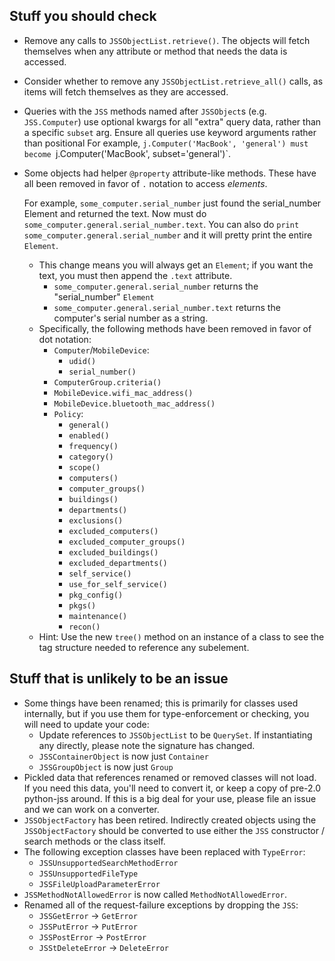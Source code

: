 ## Stuff you should check
- Remove any calls to `JSSObjectList.retrieve()`. The objects will fetch
  themselves when any attribute or method that needs the data is accessed.
- Consider whether to remove any `JSSObjectList.retrieve_all()` calls, as items
  will fetch themselves as they are accessed.
- Queries with the `JSS` methods named after `JSSObject`s (e.g. `JSS.Computer`)
  use optional kwargs for all "extra" query data, rather than a specific
  `subset` arg. Ensure all queries use keyword arguments rather than positional
  For example, `j.Computer('MacBook', 'general') must become
  `j.Computer('MacBook', subset='general')`.
- Some objects had helper `@property` attribute-like methods. These have all
  been removed in favor of `.` notation to access _elements_.
  
  For example, `some_computer.serial_number` just found the serial_number
  Element and returned the text. Now must do
  `some_computer.general.serial_number.text`. You can also do `print
  some_computer.general.serial_number` and it will pretty print the entire
  `Element`.
	- This change means you will always get an `Element`; if you want the text,
	  you must then append the `.text` attribute.
	  - `some_computer.general.serial_number` returns the "serial_number"
		`Element`
	  - `some_computer.general.serial_number.text` returns the computer's
		serial number as a string.
	- Specifically, the following methods have been removed in favor of dot
	  notation:
		- `Computer`/`MobileDevice`:
			- `udid()`
			- `serial_number()`
		- `ComputerGroup.criteria()`
		- `MobileDevice.wifi_mac_address()`
		- `MobileDevice.bluetooth_mac_address()`
		- `Policy`:
			- `general()`
			- `enabled()`
			- `frequency()`
			- `category()`
			- `scope()`
			- `computers()`
			- `computer_groups()`
			- `buildings()`
			- `departments()`
			- `exclusions()`
			- `excluded_computers()`
			- `excluded_computer_groups()`
			- `excluded_buildings()`
			- `excluded_departments()`
			- `self_service()`
			- `use_for_self_service()`
			- `pkg_config()`
			- `pkgs()`
			- `maintenance()`
			- `recon()`
	- Hint: Use the new `tree()` method on an instance of a class to see the
	  tag structure needed to reference any subelement.

## Stuff that is unlikely to be an issue
- Some things have been renamed; this is primarily for classes used internally,
  but if you use them for type-enforcement or checking, you will need to update
  your code:
	- Update references to `JSSObjectList` to be `QuerySet`. If instantiating
	  any directly, please note the signature has changed.
	- `JSSContainerObject` is now just `Container`
	- `JSSGroupObject` is now just `Group`
- Pickled data that references renamed or removed classes will not load. If you
  need this data, you'll need to convert it, or keep a copy of pre-2.0
  python-jss around. If this is a big deal for your use, please file an issue
  and we can work on a converter.
- `JSSObjectFactory` has been retired. Indirectly created objects using the
  `JSSObjectFactory` should be converted to use either the `JSS` constructor /
  search methods or the class itself.
- The following exception classes have been replaced with `TypeError`:
	- `JSSUnsupportedSearchMethodError`
	- `JSSUnsupportedFileType`
	- `JSSFileUploadParameterError`
- `JSSMethodNotAllowedError` is now called `MethodNotAllowedError`.
- Renamed all of the request-failure exceptions by dropping the `JSS`:
	- `JSSGetError` -> `GetError`
	- `JSSPutError` -> `PutError`
	- `JSSPostError` -> `PostError`
	- `JSStDeleteError` -> `DeleteError`
